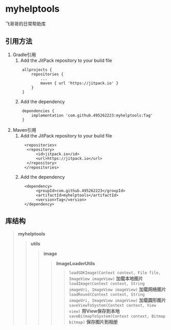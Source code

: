 # myhelptools
飞哥哥的日常帮助库
## 引用方法
1. Gradle引用   
   1. Add the JitPack repository to your build file
    ```
        allprojects {
	        repositories {
	    	    ...
	    	    maven { url 'https://jitpack.io' }
	        }
        }
    ```
   2. Add the dependency 
    ```
        dependencies {
	        implementation 'com.github.495262223:myhelptools:Tag'
	    }
	```
2. Maven引用
   1. Add the JitPack repository to your build file
   ```
	    <repositories>
		 <repository>
		     <id>jitpack.io</id>
		     <url>https://jitpack.io</url>
		 </repository>
	    </repositories>
   ```
   2. Add the dependency
   ```
	    <dependency>
	         <groupId>com.github.495262223</groupId>
	         <artifactId>myhelptools</artifactId>
	         <version>Tag</version>
	    </dependency>
   ```

## 库结构
>**myhelptools**
>>**utils** 
>>>**image**
>>>>**ImageLoaderUtils**
>>>>>`loadSDKImage(Context context, File file, ImageView imageView)` **加载本地图片**<br>
>>>>>`loadImage(Context context, String imageUri, ImageView imageView)` **加载网络图片**<br>
>>>>>`loadRound(Context context, String imageUri, ImageView imageView)` **加载圆形图片**<br>
>>>>>`saveViewToSystem(Context context, View view)` **将View保存到本地**<br>
>>>>>`saveBitmapToSystem(Context context, Bitmap bitmap)` **保存图片到相册**<br>
